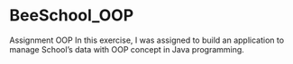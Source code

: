 # BeeSchool_OOP
Assignment OOP
In this exercise, I was assigned to build an application to manage School’s data with OOP concept in Java programming. 

